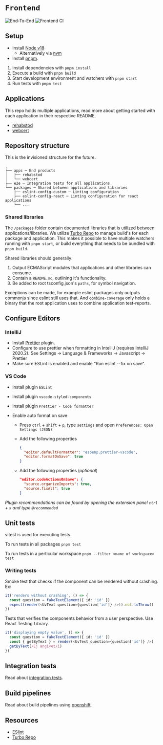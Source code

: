 # `Frontend`

![End-To-End](https://github.com/sklintyg/frontend/actions/workflows/e2e.yml/badge.svg)
![Frontend CI](https://github.com/sklintyg/frontend/actions/workflows/frontend.yml/badge.svg)

## Setup

- Install [Node v18](https://nodejs.org/en/download/releases/)
  - Alternatively via [nvm](https://github.com/nvm-sh/nvm)
- Install [pnpm](https://pnpm.io/installation).

1. Install dependencies with `pnpm install`
2. Execute a build with `pnpm build`
3. Start development environment and watchers with `pnpm start`
4. Run tests with `pnpm test`

## Applications

This repo holds multiple applications, read more about getting started with each application in their respective README.

- [rehabstod](apps/rehabstod/README.md)
- [webcert](apps/webcert/README.md)

## Repository structure

This is the invisioned structure for the future.

```text
.
├── apps ─ End products
│   ├── rehabstod
│   └── webcert
├── e2e ─ Integration tests for all applications
└── packages ─ Shared between applications and libraries
    ├── eslint-config-custom ─ Linting configuration
    ├── eslint-config-react ─ Linting configuration for react applications
    └── ...
```

### Shared libraries

The `/packages` folder contain documented libraries that is utilized between applications/libraries.
We utilize [Turbo Repo](https://turbo.build/repo) to manage build's for each package and application. This makes it possible to have multiple watchers running with `pnpm start`, or build everything that needs to be bundled with `pnpm build`.

Shared libraries should generally:

1. Output ECMAScript modules that applications and other libraries can consume.
2. Contain a `README.md`, outlining it's functionality.
3. Be added to root tsconfig.json's `paths`, for symbol navigation.

Exceptions can be made, for example eslint packages only outputs commonjs since eslint still uses that. And `combine-coverage` only holds a binary that the root application uses to combine application test-reports.

## Configure Editors

### IntelliJ

- Install [Prettier](https://plugins.jetbrains.com/plugin/10456-prettier/) plugin.
- Configure to use prettier when formatting in IntelliJ (requires IntelliJ 2020.2). See Settings -> Language & Frameworks -> Javascript -> Prettier
- Make sure ESLint is enabled and enable "Run eslint --fix on save".

### VS Code

- Install plugin `ESLint`
- Install plugin `vscode-styled-components`
- Install plugin `Prettier - Code formatter`
- Enable auto format on save

  - Press `ctrl` + `shift` + `p`, type `settings` and open `Preferences: Open Settings (JSON)`
  - Add the following properties

    ```json
    {
      "editor.defaultFormatter": "esbenp.prettier-vscode",
      "editor.formatOnSave": true
    }
    ```

  - Add the following properties (_optional_)

    ```json
    "editor.codeActionsOnSave": {
      "source.organizeImports": true,
      "source.fixAll": true
    }
    ```

_Plugin recommendations can be found by opening the extension panel `ctrl` + `x` and type `@recommended`_

## Unit tests

vitest is used for executing tests.

To run tests in all packages `pnpm test`

To run tests in a perticular workspace `pnpm --filter <name of workspace> test`

### Writing tests

Smoke test that checks if the component can be rendered without crashing. Ex:

```typescript
it('renders without crashing', () => {
  const question = fakeTextElement({ id: 'id' })
  expect(render(<UvText question={question['id']} />)).not.toThrow()
})
```

Tests that verifies the components behavior from a user perspective. Use React Testing Library.

```typescript
it('displaying empty value', () => {
  const question = fakeTextElement({ id: 'id' })
  const { getByText } = render(<UvText question={question['id']} />)
  getByText(/Ej angivet/i)
})
```

## Integration tests

Read about [integration tests](./e2e/README.md).

## Build pipelines

Read about build pipelines using [openshift](./openshift/README.md).

## Resources

- [ESlint](https://eslint.org/)
- [Turbo Repo](https://turbo.build/repo)
